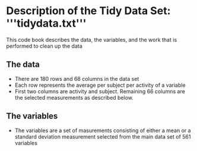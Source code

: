 # Description of the Tidy Data Set: '''tidydata.txt'''
This code book describes the data, the variables, and the work that is performed to clean up the data

## The data
* There are 180 rows and 68 columns in the data set
* Each row represents the average per subject per activity of a variable
* First two columns are activity and subject. Remaining 66 columns are the selected measurements as described below.

## The variables
* The variables are a set of masurements consisting of either a mean or a standard deviation measurement selected from the main data set of 561 variables
